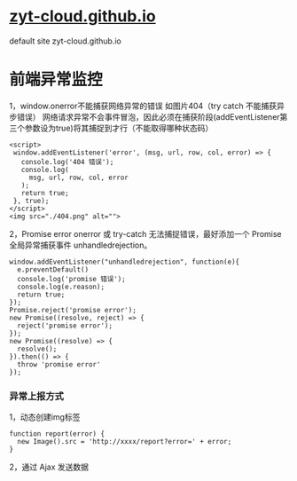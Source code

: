 # <a href="//zyt-cloud.github.io" target="_blank">zyt-cloud.github.io</a>
default site zyt-cloud.github.io
# 前端异常监控
 1，window.onerror不能捕获网络异常的错误 如图片404（try catch 不能捕获异步错误）
 网络请求异常不会事件冒泡，因此必须在捕获阶段(addEventListener第三个参数设为true)将其捕捉到才行（不能取得哪种状态码）
 ```
 <script>
  window.addEventListener('error', (msg, url, row, col, error) => {
    console.log('404 错误');
    console.log(
      msg, url, row, col, error
    );
    return true;
  }, true);
</script>
<img src="./404.png" alt="">
```
2，Promise error onerror 或 try-catch 无法捕捉错误，最好添加一个 Promise 全局异常捕获事件 unhandledrejection。
```
window.addEventListener("unhandledrejection", function(e){
  e.preventDefault()
  console.log('promise 错误');
  console.log(e.reason);
  return true;
});
Promise.reject('promise error');
new Promise((resolve, reject) => {
  reject('promise error');
});
new Promise((resolve) => {
  resolve();
}).then(() => {
  throw 'promise error'
});
```
### 异常上报方式
1，动态创建img标签
```
function report(error) {
  new Image().src = 'http://xxxx/report?error=' + error;
}
```
2，通过 Ajax 发送数据

